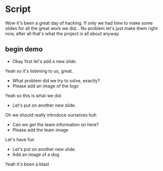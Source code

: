 # Script

Wow it's been a great day of hacking. If only we had time to make some slides for all the great work we did...
No problem let's just make them right now, after all that's what the project is all about anyway.

## begin demo

- Okay first let's add a new slide.

Yeah so it's listening to us, great.

- What problem did we try to solve, exactly?
- Please add an image of the logo

Yeah so this is what we did.

- Let's put on another new slide.

Oh we should really introduce ourselves huh

- Can we get the team information on here?
- Please add the team image

Let's have fun

- Let's put on another new slide.
- Add an image of a dog

Yeah it's been a blast
